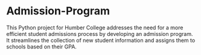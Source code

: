# Admission-Program
This Python project for Humber College addresses the need for a more efficient student admissions process by developing an admission program. It streamlines the collection of new student information and assigns them to schools based on their GPA.
